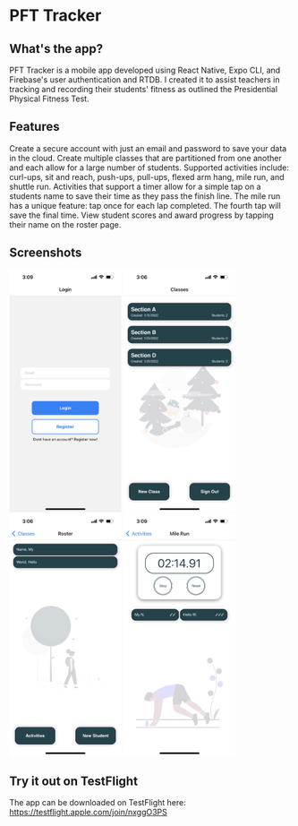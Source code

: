 # PFT Tracker

## What's the app?

PFT Tracker is a mobile app developed using React Native, Expo CLI, and Firebase's user authentication and RTDB. I created it to assist teachers in tracking and recording their students' fitness as outlined the Presidential Physical Fitness Test.

## Features

Create a secure account with just an email and password to save your data in the cloud. Create multiple classes that are partitioned from one another and each allow for a large number of students. Supported activities include: curl-ups, sit and reach, push-ups, pull-ups, flexed arm hang, mile run, and shuttle run. Activities that support a timer allow for a simple tap on a students name to save their time as they pass the finish line. The mile run has a unique feature: tap once for each lap completed. The fourth tap will save the final time. View student scores and award progress by tapping their name on the roster page.

## Screenshots

<p float="left">
  <img src="https://github.com/casciand/PFT-Tracker/blob/main/images/login.PNG" alt="Login" width="200">
  <img src="https://github.com/casciand/PFT-Tracker/blob/main/images/class.PNG" alt="Class" width="200">
  <img src="https://github.com/casciand/PFT-Tracker/blob/main/images/roster.PNG" alt="Roster" width="200">
  <img src="https://github.com/casciand/PFT-Tracker/blob/main/images/mile.PNG" alt="Mile Run" width="200">
</p>

## Try it out on TestFlight

The app can be downloaded on TestFlight here: https://testflight.apple.com/join/nxggO3PS
